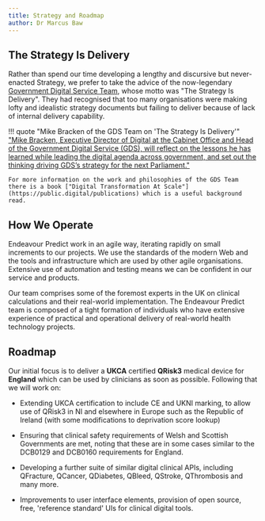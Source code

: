 ```yaml
---
title: Strategy and Roadmap
author: Dr Marcus Baw
---
```


## The Strategy Is Delivery

Rather than spend our time developing a lengthy and discursive but never-enacted Strategy, we prefer to take the advice of the now-legendary [Government Digital Service Team](https://twitter.com/GDSTeam), whose motto was "The Strategy Is Delivery". They had recognised that too many organisations were making lofty and idealistic strategy documents but failing to deliver because of lack of internal delivery capability.

!!! quote "Mike Bracken of the GDS Team on 'The Strategy Is Delivery'"
    ["Mike Bracken, Executive Director of Digital at the Cabinet Office and Head of the Government Digital Service (GDS), will reflect on the lessons he has learned while leading the digital agenda across government, and set out the thinking driving GDS’s strategy for the next Parliament."](https://www.instituteforgovernment.org.uk/event/online-event/digital-government-strategy-delivery-mike-bracken-head-government-digital-1)

    For more information on the work and philosophies of the GDS Team there is a book ["Digital Transformation At Scale"](https://public.digital/publications) which is a useful background read.

## How We Operate

Endeavour Predict work in an agile way, iterating rapidly on small increments to our projects. We use the standards of the modern Web and the tools and infrastructure which are used by other agile organisations. Extensive use of automation and testing means we can be confident in our service and products.

Our team comprises some of the foremost experts in the UK on clinical calculations and their real-world implementation. The Endeavour Predict team is composed of a tight formation of individuals who have extensive experience of practical and operational delivery of real-world health technology projects.

## Roadmap

Our initial focus is to deliver a **UKCA** certified **QRisk3** medical device for **England** which can be used by clinicians as soon as possible. Following that we will work on:

* Extending UKCA certification to include CE and UKNI marking, to allow use of QRisk3 in NI and elsewhere in Europe such as the Republic of Ireland (with some modifications to deprivation score lookup)

* Ensuring that clinical safety requirements of Welsh and Scottish Governments are met, noting that these are in some cases similar to the DCB0129 and DCB0160 requirements for England.

* Developing a further suite of similar digital clinical APIs, including QFracture, QCancer, QDiabetes, QBleed, QStroke, QThrombosis and many more.

* Improvements to user interface elements, provision of open source, free, 'reference standard' UIs for clinical digital tools.